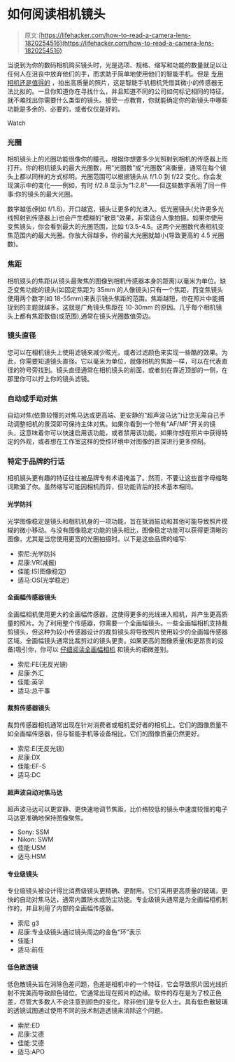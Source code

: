 # 如何阅读相机镜头

> 原文:[https://lifehacker.com/how-to-read-a-camera-lens-1820254516](https://lifehacker.com/how-to-read-a-camera-lens-1820254516)

当说到为你的数码相机购买镜头时，光是选项、规格、缩写和功能的数量就足以让任何人在沮丧中放弃他们的手，而求助于简单地使用他们的智能手机。但是 [专用相机还是值得的](http://fieldguide.gizmodo.com/4-situations-where-a-dedicated-camera-still-smokes-a-sm-1819673527) ，拍出高质量的照片，这是智能手机相机凭借其微小的传感器无法比拟的。一旦你知道你在寻找什么，并且知道不同的公司如何标记相同的特征，就不难找出你需要什么类型的镜头。接受一点教育，你就能确定你的新镜头中哪些功能是多余的、必要的，或者仅仅是好的。

Watch

### **光圈**

相机镜头上的光圈功能很像你的瞳孔，根据你想要多少光照射到相机的传感器上而打开。你的相机镜头的最大光圈数，用“光圈数”或“光圈数”来衡量，通常在每个镜头上都以同样的方式标明。光圈范围可以根据镜头从 f/1.0 到 f/22 变化。你会发现演示中的变化——例如，有时 f/2.8 显示为“1:2.8”——但这些数字表明了同一件事:你的镜头的最大光圈。

数字越低(例如 f/1.8)，开口越宽，镜头让更多的光进入。低光圈镜头(允许更多光线照射到传感器上)也会产生模糊的“散景”效果，非常适合人像拍摄。如果你使用变焦镜头，你会看到最大的光圈范围，比如 f/3.5-4.5。这两个光圈数代表相机变焦范围内的最大光圈。你放大得越多，你的最大光圈就越小(导致更高的 4.5 光圈数)。

### **焦距**

相机镜头的焦距(从镜头最聚焦的图像到相机传感器本身的距离)以毫米为单位。缺乏变焦功能的镜头(如固定焦距为 35mm 的人像镜头)只有一个焦距，而变焦镜头使用两个数字(如 18-55mm)来表示镜头焦距的范围。焦距越短，你在照片中能捕捉到的主题就越多。这就是广角镜头焦距在 10-30mm 的原因。几乎每个相机镜头上都有焦距数值(或范围),通常在镜头光圈数值旁边。

### **镜头直径**

您可以在相机镜头上使用滤镜来减少眩光，或者过滤颜色来实现一些酷的效果。为此，你需要知道镜头直径。它以毫米为单位，就像相机的焦距一样，可以在代表直径的符号旁找到。镜头直径通常在相机镜头的前面，或者刻在靠近顶部的一侧，在那里你可以拧上你的镜头滤镜。

### **自动或手动对焦**

自动对焦(依靠较慢的对焦马达或更高端、更安静的“超声波马达”)让您无需自己手动调整相机的景深即可保持主体对焦。如果你看到一个带有“AF/MF”开关的镜头，这意味着你可以快速启用该功能，或者禁用该功能，如果你想在照片中获得特定的外观，或者想在工作室这样的受控环境中对图像的景深进行更多控制。

### **特定于品牌的行话**

相机镜头更有趣的特征往往被品牌专有术语掩盖了。然而，不要让这些首字母缩略词欺骗了你。虽然缩写可能因相机而异，但功能背后的技术基本相同。

#### **光学防抖**

光学图像稳定是镜头和相机机身的一项功能，旨在抵消振动和其他可能导致照片模糊的微小移动。与没有图像稳定功能的镜头相比，图像稳定功能可以获得更清晰的图像，尤其是当您使用更宽的光圈拍摄时。以下是这些品牌的缩写:

*   索尼:光学防抖
*   尼康:VR(减振)
*   佳能:IS(图像稳定)
*   适马:OS(光学稳定)

#### **全画幅传感器镜头**

全画幅相机使用更大的全画幅传感器，这使得更多的光线进入相机，并产生更高质量的照片。为了利用整个传感器，你需要一个全画幅镜头。一些全画幅相机支持裁剪镜头，但这种为较小传感器设计的裁剪镜头将导致照片使用较少的全画幅传感器区域。全画幅镜头通常比裁剪过的镜头更贵。如果更高的图像质量(和更昂贵的设备)吸引你，你可以 [仔细阅读全画幅相机](https://www.borrowlenses.com/blog/new-dslr-owners-what-you-must-know-about-full-frame-vs-crop-frame-sensors-before-choosing-a-lens/) 和镜头的细微差别。

*   索尼:FE(无反光镜)
*   尼康:外汇
*   佳能:英孚
*   适马:总干事

#### **裁剪传感器镜头**

裁剪传感器相机通常出现在针对消费者或相机爱好者的相机上。它们的图像质量不如全画幅传感器，但与智能手机等设备相比，它们的图像质量仍然更好。

*   索尼:E(无反光镜)
*   尼康:DX
*   佳能:EF-S
*   适马:DC

#### **超声波自动对焦马达**

超声波马达可以更安静、更快速地调节焦距，比价格较低的镜头中速度较慢的电子马达更准确地保持图像聚焦。

*   Sony: SSM
*   Nikon: SWM
*   佳能:USM
*   适马:HSM

#### **专业级镜头**

专业级镜头被设计得比消费级镜头更精确、更耐用。它们采用更高质量的玻璃，更快的自动对焦马达，通常内置防水或防尘功能。专业级镜头通常是为全画幅相机制作的，并且利用了内部的全画幅传感器。

*   索尼 g3
*   尼康:专业级镜头通过镜头周边的金色“环”表示
*   佳能:l
*   适马:前任

#### **低色散透镜**

低色散镜头旨在消除色差问题，色差是相机中的一个特征，它会导致照片因光线折射不完美而导致颜色错位。它通常出现在照片的边缘。软件的存在是为了校正色差，尽管大多数人不会注意到颜色的变化，除非他们是专业人士。具有低色散玻璃的透镜试图通过使用不同的技术制造透镜来消除这个问题。

*   索尼:ED
*   尼康:艾德
*   佳能:艾德
*   适马:APO